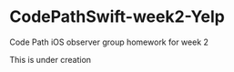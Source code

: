 CodePathSwift-week2-Yelp
========================

Code Path iOS observer group homework for week 2

This is under creation
